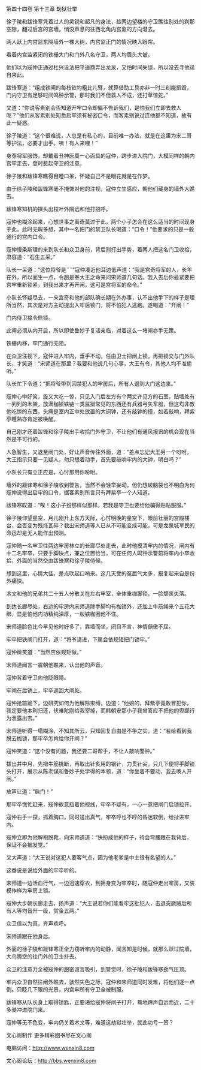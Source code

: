 第四十四卷 第十三章 劫狱壮举

徐子陵和跋锋寒凭着过人的灵锐和超凡的身法，趁两边望楼的守卫瞧往别处的刹那空隙，翻过后宫的宫墙，悄没声息的往西北角内宫监的方向潜去。

两人跃上内宫监东隔墙外一棵大树，内宫监正门的情况映入眼帘。

看着内宫监紧闭的铁栅大门和门外八名守卫，两人均眉头大皱。

他们以为寇仲正通过杜兴设法把平遥商弄出龙泉，又怕时间失误，所以没去寻他迳自来此。

跋锋寒道：“组成铁闸的每枝铁均粗比儿臂，就算借助工具亦非一时三刻能损毁，门内守卫有足够时间鸣钟示警，那时我们不但救人不成，还打草惊蛇。”

又道：“你说客素别会否知道开牢口令却偏不告诉我们，是怕我们立即去救人呢？”他们从客素别处知悉启牢须有秘密口令，而客素别说过连他都不知道，故有此一疑惑。

徐子陵道：“这个很难说，人总是有私心的，目前唯一办法，就是在这里为宋二哥等护法，必要才出手。咦！有人来哩！”

身穿将军服饰，却戴着丑神医莫一心面具的寇仲，跨步进入院门，大模同样的朝内宫牢走去，登时惹起守卫的注意。

徐子陵和跋锋寒瞧得目瞪口呆，怀疑自己不是眼花就是在作梦。

由于徐子陵和跋锋寒毫不掩饰对他的注视，寇仲立生感应，朝他们藏身的墙外大瞧去。

跋锋寒知机的探头出枝叶外隔远和他打招呼。

寇仲也糊涂起来，心想世事之离奇莫过于此，两个小子怎会在这么适当的时间现身于此。此时无暇多想，其中一名把门的禁卫队长喝道：“口令！”他要求的只是一般通行的宫内口令。

寇仲慢条斯理的来到队长和众卫身前，背后则打出手势，着两人把这名门卫收拾，肃容道：“石生五采。”

队长一呆道：“这位将爷是¨¨”寇仲凑近他耳边低声道：“我是宫奇将军的人，长年在外，所以面生一点，令趟是奉大王之命来问宋师道几句话。我入去后你最紧要把宫牢重新锁紧，到我出来才再开闸，这可是宫将军的命令。”

小队长怀疑尽去，一来宫奇和他的部队确长期在外办事，认不出他手下的样子是理所当然，其次是对方主动提出入牢后锁门，将不怕犯人逃跑。遂喝道：“开闸！”

门内侍卫接令启锁。

此闸必须从内开启，所以即使鲁妙子复活亲临，对着这么一堵闸亦手无策。

铁栅内移，牢门通行无阻。

在众卫注视下，寇仲进入牢内，垂手不动，任由卫士把闸上锁，再把锁交与门外队长，才笑道：“宋师道在那里？我要和他说几句心事，大王有令，其他人均不准偷听。”

队长忙下令道：“把将爷带到囚禁犯人的牢房后，所有人退到大门这边来。”

寇仲心中好笑，旋又大吃一惊，只见入门后左方有个两丈许见方的石室，贴墙处有一列列的木架，放满枷锁铁链一类监狱常见的东西还有兵器弓矢军服，但这均非教他吃惊的东西，头痛是室内正中处放置的大铜钟，还有敲钟的撞，如若敲响，拜紫亭睡熟亦肯定被唤醒。

自己刚才还着跋锋和徐子陵出手收拾门外守卫，不让他们有通风报讯的机会现在当然是不可行的。

人急智生，又退至闸门处，好让声音传往外面，道：“差点忘记大王另一个吩咐，大王指示只要一见疑人，勿只想着动手，首先要敲响牢内的大钟，明白吗？”

小队长只有立正应是，心忖那用你吩咐。

墙外的跋锋寒和徐子陵收到警告，当然不会轻举妄动，但仍想破脑袋也不明白为何寇仲说得出启牢的口令，据客素别所言只有拜紫亭一个人知道。

跋锋寒叹道：“唉！这小子扮那样似那样，若我是守卫也要给他骗得贴贴服服。”

徐子陵仰望星空，月儿刚升上东方天际，心忖明晚的星空下，眼前壮丽的宫殿楼台，会否变为残烁瓦碎？救出宋师道等人已从不可能变成可能，可是龙泉城军民的命运却是无人能作出预测。

寇仲随一名牢卫往两边牢房林立的长廊尽处走去，此时他摸清牢内的情况，闸内有十二名牢卒，只要手脚快点，兼之位置恰当，可在任何人鸣钟示警前将牢内小卒收拾，外面的当然交由跋锋寒和徐子陵侍候。

想到这里，心情大佳，差点吹起口哨来。这几天受的冤屈气太多，报复起来自是份外痛快。

术文和他的兄弟共二十五人分散关在左右牢室，全体重枷脚锁，一脸颓丧失落。

到达长廊尽处，右边的牢房内宋师道除手脚均有枷锁外，还加上牛筋绳来个五花大绑，显是怕他内功精纯深厚，一般铁枷困他不住。

宋师道脸色比今早见他时好多了，靠墙而坐，闭目不言，神情倨傲不屈。

牢卒把铁闸门打开，道：“将爷请进，下属会依规矩把门锁牢。”

寇仲微笑道：“当然应依规矩做。”

宋师道闻言一震朝他瞧来，认出他的声音。

寇仲背着守卫向他眨眼睛。

牢闸在后销上，牢卒返回大闸处。

寇仲抢前跪下，边研究如何为他解除束缚，边道：“他娘的，拜紫亭竟敢冒犯你，我定要他本利归还，伏难陀刚给我宰掉，而韩朝安那小子我曾答应不把他的卑鄙行为泄露出去。”

宋师道听得一塌糊涂，不知其所云，只知回复自由是不争之实，道：“若给看到我脱去枷锁，那牢卒怎肯给你开闸？”

寇仲笑道：“这个没有问题，我还要二哥帮手，不让人敲响警钟。”

拔出井中月，先把牛筋挑断，再取出针炙用的银针，力贯针尖，只几下便将手脚锁头打开，展示从陈老谋和鲁妙子处学得的本领，道：“你坐着不要动，我去唤人开闸。”

放声让道：“启门！”

那牢卒慌忙赶来，寇仲故意挡着他视线，牢卒不疑有，一心一意把闸门启锁拉开。

寇仲右手一探，抓着胸口，同时送出真气，牢卒哼也不哼的昏迷软倒，给扯进牢内。

寇仲立即为他解袍脱靴，向宋师道道：“快扮成他的样子，待会弯腰跟在我背后，保证不会被发觉。”

又大声道：“大王说对这犯人要客气点，因为他老爹是中土很有名望的人。”

这番说是说给外面的牢卒听的。

宋师道一边活血行气，一边迅速穿衣，到摇身变为牢卒时，随寇仲走出牢房，又装模作样为牢房上锁。

寇仲大步朝长廊走去，扬声道：“大王说若你们能看牢这批犯人，击退突厥贼后所有人等均晋升一级，赏金五两。”

众卫信以为真，齐声欢呼。

宋师道跟在他身后。

外面的徐子陵和跋锋寒正全力窃听牢内的动静，闻言知是时候，就那么跃过院墙，大鸟腾空的往门外的卫士扑去。

众卫的注意力全被寇仲的甜密谎言吸引，到警觉时，徐子陵和跋锋寒劲气压顶。

牢内众卫自然往闸外瞧去，骇然失色之际，寇仲和宋师道同时发难，将他们逐一点倒。只眨几下眼的光景，内宫牢所有守卫全被制服。

跋锋寒从队长身上取得锁匙，正要递给寇仲将闸子打开，蓦地蹄声自远而近，二十多骑冲进院门来。

寇仲等无不色变，牢内仍关着术文等，难道这劫狱壮举，就此功亏一篑？

文心阁制作 更多精彩图书尽在文心阁

电脑访问：http://www.wenxin8.com

文心阁论坛：http://bbs.wenxin8.com